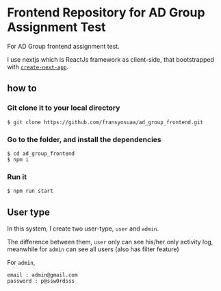 # Frontend Repository for AD Group Assignment Test

For AD Group frontend assignment test.

I use nextjs which is ReactJs framework as client-side, that bootstrapped with [`create-next-app`](https://github.com/vercel/next.js/tree/canary/packages/create-next-app).

## how to

### Git clone it to your local directory

```
$ git clone https://github.com/fransyosuaa/ad_group_frontend.git
```

### Go to the folder, and install the dependencies

```
$ cd ad_group_frontend
$ npm i
```

### Run it

```
$ npm run start
```

## User type

In this system, I create two user-type, `user` and `admin`.

The difference between them, `user` only can see his/her only activity log, meanwhile for `admin` can see all users (also has filter feature)

For `admin`,

```
email : admin@gmail.com
password : p@ssw0rdsss
```
